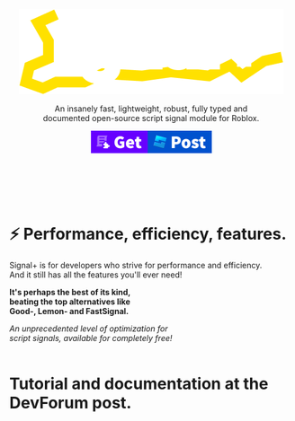 <div align="center">

<img src="https://raw.githubusercontent.com/AlexanderLindholt/SignalPlus/refs/heads/main/Logo.png"></img>

An insanely fast, lightweight, robust, fully typed and<br>
documented open-source script signal module for Roblox.

[<img src="https://raw.githubusercontent.com/AlexanderLindholt/LinkButtons/refs/heads/main/Static/Module.png"></img>](https://create.roblox.com/store/asset/118793070598362) ​ [<img src="https://raw.githubusercontent.com/AlexanderLindholt/LinkButtons/refs/heads/main/Static/Devforum.png"></img>](https://devforum.roblox.com/t/3552231)
</div>
<br>
<br>
<br>
<br>

# ⚡ Performance, efficiency, features.
Signal+ is for developers who strive for performance and efficiency.<br>
And it still has all the features you'll ever need!

**It's perhaps the best of its kind,<br>
beating the top alternatives like<br>
Good-, Lemon- and FastSignal.**

*An unprecedented level of optimization for<br>
script signals, available for completely free!*
<br>
<br>

# Tutorial and documentation at the DevForum post.
